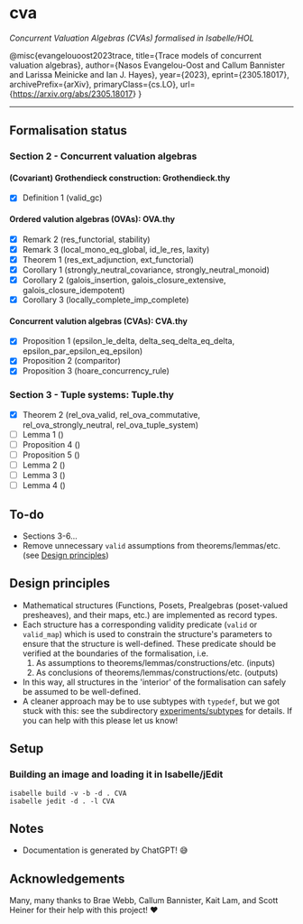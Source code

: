 # cva

_Concurrent Valuation Algebras (CVAs) formalised in Isabelle/HOL_

@misc{evangelouoost2023trace,
      title={Trace models of concurrent valuation algebras},
      author={Nasos Evangelou-Oost and Callum Bannister and Larissa Meinicke and Ian J. Hayes},
      year={2023},
      eprint={2305.18017},
      archivePrefix={arXiv},
      primaryClass={cs.LO},
      url={<https://arxiv.org/abs/2305.18017>}
}

---

## Formalisation status

### Section 2 - Concurrent valuation algebras

#### (Covariant) Grothendieck construction: Grothendieck.thy

- [x] Definition 1 (valid_gc)

#### Ordered valution algebras (OVAs): OVA.thy

- [x] Remark 2 (res_functorial, stability)
- [x] Remark 3 (local_mono_eq_global, id_le_res, laxity)
- [x] Theorem 1 (res_ext_adjunction, ext_functorial)
- [x] Corollary 1 (strongly_neutral_covariance, strongly_neutral_monoid)
- [x] Corollary 2 (galois_insertion, galois_closure_extensive, galois_closure_idempotent)
- [x] Corollary 3 (locally_complete_imp_complete)

#### Concurrent valution algebras (CVAs): CVA.thy

- [x] Proposition 1 (epsilon_le_delta, delta_seq_delta_eq_delta, epsilon_par_epsilon_eq_epsilon)
- [x] Proposition 2 (comparitor)
- [x] Proposition 3 (hoare_concurrency_rule)

### Section 3 - Tuple systems: Tuple.thy

- [x] Theorem 2 (rel_ova_valid, rel_ova_commutative, rel_ova_strongly_neutral, rel_ova_tuple_system)
- [ ] Lemma 1 ()
- [ ] Proposition 4 ()
- [ ] Proposition 5 ()
- [ ] Lemma 2 ()
- [ ] Lemma 3 ()
- [ ] Lemma 4 ()

## To-do

- Sections 3-6...
- Remove unnecessary `valid` assumptions from theorems/lemmas/etc. (see [Design principles](#design-principles))

## Design principles

- Mathematical structures (Functions, Posets, Prealgebras (poset-valued presheaves), and their maps, etc.) are implemented as record types.
- Each structure has a corresponding validity predicate (`valid` or `valid_map`) which is used to constrain the structure's parameters to ensure that the structure is well-defined. These predicate should be verified at the boundaries of the formalisation, i.e.
   1. As assumptions to theorems/lemmas/constructions/etc. (inputs)
   2. As conclusions of theorems/lemmas/constructions/etc. (outputs)
- In this way, all structures in the 'interior' of the formalisation can safely be assumed to be well-defined.
- A cleaner approach may be to use subtypes with `typedef`, but we got stuck with this: see the subdirectory [experiments/subtypes](experiments/subtypes) for details. If you can help with this please let us know!

## Setup

### Building an image and loading it in Isabelle/jEdit

```
isabelle build -v -b -d . CVA
isabelle jedit -d . -l CVA
```

## Notes

- Documentation is generated by ChatGPT! :sweat_smile:

## Acknowledgements

Many, many thanks to Brae Webb, Callum Bannister, Kait Lam, and Scott Heiner for their help with this project! :heart:
